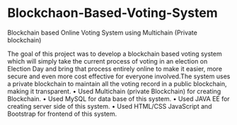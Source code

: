# Blockchaon-Based-Voting-System
Blockchain based Online Voting System using Multichain (Private blockchain)


The goal of this project was to develop a blockchain based voting system which will simply take the current process of voting 
in an election on Election Day and bring that process entirely online to make it easier, more secure and even more cost effective 
for everyone involved.The system uses a private blockchain to maintain all the voting record in a public blockchain, making it transparent.
•	Used Multichain (private Blockchain) for creating Blockchain.
•	Used MySQL for data base of this system.
•	Used JAVA EE for creating server side of this system.
•	Used HTML/CSS JavaScript and Bootstrap for frontend of this system.
